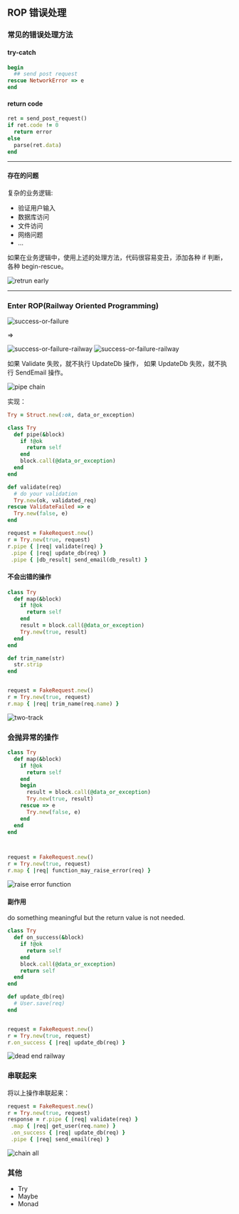 ## ROP 错误处理

### 常见的错误处理方法

#### try-catch ####

``` ruby
begin
  ## send post request
rescue NetworkError => e
end
```

#### return code ####

``` ruby
ret = send_post_request()
if ret.code != 0
  return error
else
  parse(ret.data)
end
```

--------

#### 存在的问题 ####

复杂的业务逻辑:

* 验证用户输入
* 数据库访问
* 文件访问
* 网络问题
* ...

如果在业务逻辑中，使用上述的处理方法，代码很容易变丑，添加各种 if 判断，各种 begin-rescue。

![retrun early](imperative-code-return-early.png)

--------

### Enter ROP(Railway Oriented Programming) ###

![success-or-failure](success-failure.png)

=>

![success-or-failure-railway](success-failure-railway.png)
![success-or-failure-railway](success-failure-railway-1.png)

如果 Validate 失败，就不执行 UpdateDb 操作，
如果 UpdateDb 失败，就不执行 SendEmail 操作。

![pipe chain](pipe-chain.png)

实现：

``` ruby
Try = Struct.new(:ok, data_or_exception)

class Try
  def pipe(&block)
    if !@ok
      return self
    end
    block.call(@data_or_exception)
  end
end

def validate(req)
  # do your validation
  Try.new(ok, validated_req)
rescue ValidateFailed => e
  Try.new(false, e)
end

request = FakeRequest.new()
r = Try.new(true, request)
r.pipe { |req| validate(req) }
 .pipe { |req| update_db(req) }
 .pipe { |db_result| send_email(db_result) }
```




#### 不会出错的操作 ####


``` ruby
class Try
  def map(&block)
    if !@ok
      return self
    end
    result = block.call(@data_or_exception)
    Try.new(true, result)
  end
end

def trim_name(str)
  str.strip
end


request = FakeRequest.new()
r = Try.new(true, request)
r.map { |req| trim_name(req.name) }
```


![two-track](two-track.png)


### 会抛异常的操作 ###

``` ruby
class Try
  def map(&block)
    if !@ok
      return self
    end
    begin
      result = block.call(@data_or_exception)
      Try.new(true, result)
    rescue => e
      Try.new(false, e)
    end
  end
end



request = FakeRequest.new()
r = Try.new(true, request)
r.map { |req| function_may_raise_error(req) }
```


![raise error function](function_may_raise_error.png)

#### 副作用 ####

do something meaningful but the return value is not needed.


``` ruby
class Try
  def on_success(&block)
    if !@ok
      return self
    end
    block.call(@data_or_exception)
    return self
  end
end

def update_db(req)
  # User.save(req)
end


request = FakeRequest.new()
r = Try.new(true, request)
r.on_success { |req| update_db(req) }
```

![dead end railway](one-track-input-output.png)



### 串联起来

将以上操作串联起来：

``` ruby
request = FakeRequest.new()
r = Try.new(true, request)
response = r.pipe { |req| validate(req) }
 .map { |req| get_user(req.name) }
 .on_success { |req| update_db(req) }
 .pipe { |req| send_email(req) }
```

![chain all](chain-validate-update_db_send_email.png)

### 其他 ###

- Try
- Maybe
- Monad
